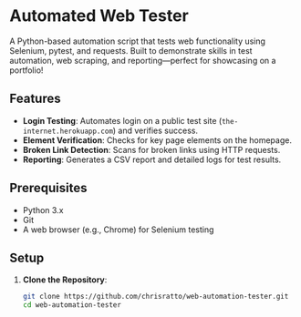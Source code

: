 # Automated Web Tester

A Python-based automation script that tests web functionality using Selenium, pytest, and requests. Built to demonstrate skills in test automation, web scraping, and reporting—perfect for showcasing on a portfolio!

## Features
- **Login Testing**: Automates login on a public test site (`the-internet.herokuapp.com`) and verifies success.
- **Element Verification**: Checks for key page elements on the homepage.
- **Broken Link Detection**: Scans for broken links using HTTP requests.
- **Reporting**: Generates a CSV report and detailed logs for test results.

## Prerequisites
- Python 3.x
- Git
- A web browser (e.g., Chrome) for Selenium testing

## Setup
1. **Clone the Repository**:
   ```bash
   git clone https://github.com/chrisratto/web-automation-tester.git
   cd web-automation-tester
